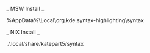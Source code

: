 
_ MSW Install _

%AppData%\Local\org.kde.syntax-highlighting\syntax


_ NIX Install _

./.local/share/katepart5/syntax

